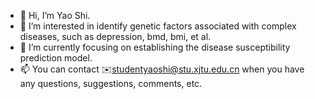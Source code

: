 - 👋 Hi, I’m Yao Shi.
- 👀 I’m interested in identify genetic factors associated with complex diseases, such as depression, bmd, bmi, et al.
- 🌱 I’m currently focusing on establishing the disease susceptibility prediction model.
- 📫 You can contact ✉️studentyaoshi@stu.xjtu.edu.cn when you have any questions, suggestions, comments, etc.

<!---
studentyaoshi/studentyaoshi is a ✨ special ✨ repository because its `README.md` (this file) appears on your GitHub profile.
You can click the Preview link to take a look at your changes.
--->
